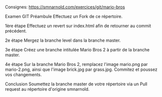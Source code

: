 Consignes: https://smnarnold.com/exercices/git/mario-bros

Examen GIT
Préambule
Effectuez un Fork de ce répertoire.

1ère étape
Effectuez un revert sur index.html afin de retourner au commit précédent.

2e étape
Mergez la branche level dans la branche master.

3e étape
Créez une branche intitulée Mario Bros 2 à partir de la branche master.

4e étape
Sur la branche Mario Bros 2, remplacez l'image mario.png par mario-2.png, ainsi que l'image brick.jpg par grass.jpg. Commitez et poussez vos changements.

Conclusion
Soumettez la branche master de votre répertoire via un Pull request au répertoire d'origine smnarnold.
